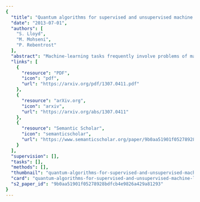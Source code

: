```yaml
---
{
  "title": "Quantum algorithms for supervised and unsupervised machine learning",
  "date": "2013-07-01",
  "authors": [
    "S. Lloyd",
    "M. Mohseni",
    "P. Rebentrost"
  ],
  "abstract": "Machine-learning tasks frequently involve problems of manipulating and classifying large numbers of vectors in high-dimensional spaces. Classical algorithms for solving such problems typically take time polynomial in the number of vectors and the dimension of the space. Quantum computers are good at manipulating high-dimensional vectors in large tensor product spaces. This paper provides supervised and unsupervised quantum machine learning algorithms for cluster assignment and cluster finding. Quantum machine learning can take time logarithmic in both the number of vectors and their dimension, an exponential speed-up over classical algorithms.",
  "links": [
    {
      "resource": "PDF",
      "icon": "pdf",
      "url": "https://arxiv.org/pdf/1307.0411.pdf"
    },
    {
      "resource": "arXiv.org",
      "icon": "arxiv",
      "url": "https://arxiv.org/abs/1307.0411"
    },
    {
      "resource": "Semantic Scholar",
      "icon": "semanticscholar",
      "url": "https://www.semanticscholar.org/paper/9b0aa51901f05278928bdfcb4e9826a429a81293"
    }
  ],
  "supervision": [],
  "tasks": [],
  "methods": [],
  "thumbnail": "quantum-algorithms-for-supervised-and-unsupervised-machine-learning-thumb.jpg",
  "card": "quantum-algorithms-for-supervised-and-unsupervised-machine-learning-card.jpg",
  "s2_paper_id": "9b0aa51901f05278928bdfcb4e9826a429a81293"
}
---
```


